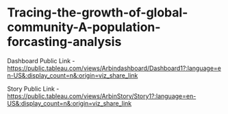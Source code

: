# Tracing-the-growth-of-global-community-A-population-forcasting-analysis


Dashboard Public Link - https://public.tableau.com/views/Arbindashboard/Dashboard1?:language=en-US&:display_count=n&:origin=viz_share_link

Story Public Link - https://public.tableau.com/views/ArbinStory/Story1?:language=en-US&:display_count=n&:origin=viz_share_link

